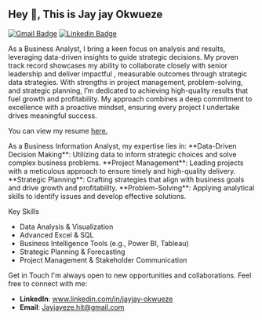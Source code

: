 ## Hey 👋, This is Jay jay Okwueze 
[![Gmail Badge](https://img.shields.io/badge/-jayjayeze.hit@gmail.com-c14438?style=flat&logo=Gmail&logoColor=white&link=mailto:jayjayeze.hit@gmail.com)](mailto:jayjayeze.hit@gmail.com) 
[![Linkedin Badge](https://img.shields.io/badge/-https://www.linkedin.com/in/jayjay-okwueze/-0072b1?style=flat&logo=Linkedin&logoColor=white&link=https://www.linkedin.com/in/jayjay-okwueze//)](https://www.linkedin.com/in/jayjay-okwueze//)
<p align='left'>As a Business Analyst, I bring a keen focus on analysis and results, leveraging data-driven insights to guide strategic decisions. My proven track record showcases my ability to collaborate closely with senior leadership and deliver impactful , measurable outcomes through strategic data strategies. With strengths in project management, problem-solving, and strategic planning, I’m dedicated to achieving high-quality results that fuel growth and profitability. My approach combines a deep commitment to excellence with a proactive mindset, ensuring every project I undertake drives meaningful success.</p><p align='left'> You can view my resume <a href='https://docs.google.com/document/d/1-1IQqoxCmj-_evBHJF7SEuWl-cuphwXE/edit?usp=sharing&ouid=101087526112580727230&rtpof=true&sd=true ' target=_blank><u>here</u>.</a></p>
As a Business Information Analyst, my expertise lies in:
**Data-Driven Decision Making**: Utilizing data to inform strategic choices and solve complex business problems.
**Project Management**: Leading projects with a meticulous approach to ensure timely and high-quality delivery.
**Strategic Planning**: Crafting strategies that align with business goals and drive growth and profitability.
**Problem-Solving**: Applying analytical skills to identify issues and develop effective solutions.

Key Skills
- Data Analysis & Visualization
- Advanced Excel & SQL
- Business Intelligence Tools (e.g., Power BI, Tableau)
- Strategic Planning & Forecasting
- Project Management & Stakeholder Communication

Get in Touch
I'm always open to new opportunities and collaborations. Feel free to connect with me:
- **LinkedIn**: www.linkedin.com/in/jayjay-okwueze
- **Email**: Jayjayeze.hit@gmail.com
